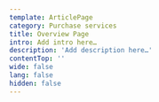 ```yaml
---
template: ArticlePage
category: Purchase services
title: Overview Page
intro: Add intro here…
description: 'Add description here…'
contentTop: ''
wide: false
lang: false
hidden: false
---
```

